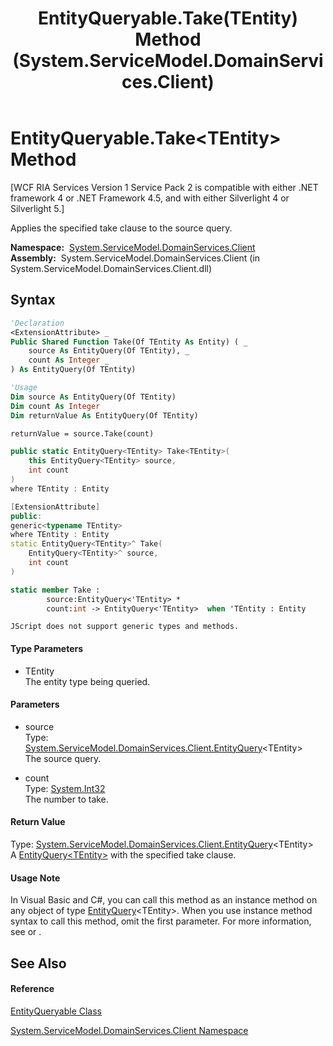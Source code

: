 ﻿---
title: EntityQueryable.Take(TEntity) Method  (System.ServiceModel.DomainServices.Client)
TOCTitle: Take(TEntity) Method
ms:assetid: M:System.ServiceModel.DomainServices.Client.EntityQueryable.Take``1(System.ServiceModel.DomainServices.Client.EntityQuery{``0},System.Int32)
ms:mtpsurl: https://msdn.microsoft.com/en-us/library/Ff422793(v=VS.91)
ms:contentKeyID: 28755163
ms.date: 01/27/2012
mtps_version: v=VS.91
f1_keywords:
- System.ServiceModel.DomainServices.Client.EntityQueryable.Take``1
dev_langs:
- CSharp
- JScript
- VB
- FSharp
- c++
api_location:
- System.ServiceModel.DomainServices.Client.dll
api_name:
- System.ServiceModel.DomainServices.Client.EntityQueryable.Take
api_type:
- Managed
topic_type:
- apiref
- kbSyntax
product_family_name: VS
ROBOTS: INDEX,FOLLOW
---

# EntityQueryable.Take\<TEntity\> Method

\[WCF RIA Services Version 1 Service Pack 2 is compatible with either .NET framework 4 or .NET Framework 4.5, and with either Silverlight 4 or Silverlight 5.\]

Applies the specified take clause to the source query.

**Namespace:**  [System.ServiceModel.DomainServices.Client](ff422479\(v=vs.91\).md)  
**Assembly:**  System.ServiceModel.DomainServices.Client (in System.ServiceModel.DomainServices.Client.dll)

## Syntax

``` vb
'Declaration
<ExtensionAttribute> _
Public Shared Function Take(Of TEntity As Entity) ( _
    source As EntityQuery(Of TEntity), _
    count As Integer _
) As EntityQuery(Of TEntity)
```

``` vb
'Usage
Dim source As EntityQuery(Of TEntity)
Dim count As Integer
Dim returnValue As EntityQuery(Of TEntity)

returnValue = source.Take(count)
```

``` csharp
public static EntityQuery<TEntity> Take<TEntity>(
    this EntityQuery<TEntity> source,
    int count
)
where TEntity : Entity
```

``` c++
[ExtensionAttribute]
public:
generic<typename TEntity>
where TEntity : Entity
static EntityQuery<TEntity>^ Take(
    EntityQuery<TEntity>^ source, 
    int count
)
```

``` fsharp
static member Take : 
        source:EntityQuery<'TEntity> * 
        count:int -> EntityQuery<'TEntity>  when 'TEntity : Entity
```

``` jscript
JScript does not support generic types and methods.
```

#### Type Parameters

  - TEntity  
    The entity type being queried.

#### Parameters

  - source  
    Type: [System.ServiceModel.DomainServices.Client.EntityQuery](ff422815\(v=vs.91\).md)\<TEntity\>  
    The source query.  

<!-- end list -->

  - count  
    Type: [System.Int32](https://msdn.microsoft.com/en-us/library/td2s409d)  
    The number to take.  

#### Return Value

Type: [System.ServiceModel.DomainServices.Client.EntityQuery](ff422815\(v=vs.91\).md)\<TEntity\>  
A [EntityQuery\<TEntity\>](ff422815\(v=vs.91\).md) with the specified take clause.  

#### Usage Note

In Visual Basic and C\#, you can call this method as an instance method on any object of type [EntityQuery](ff422815\(v=vs.91\).md)\<TEntity\>. When you use instance method syntax to call this method, omit the first parameter. For more information, see [](https://msdn.microsoft.com/en-us/library/Bb384936) or [](https://msdn.microsoft.com/en-us/library/Bb383977).

## See Also

#### Reference

[EntityQueryable Class](ff422834\(v=vs.91\).md)

[System.ServiceModel.DomainServices.Client Namespace](ff422479\(v=vs.91\).md)

